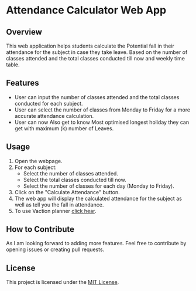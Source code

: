 # Attendance Calculator Web App

## Overview
This web application helps students calculate the Potential fall in their attendance for the subject in case they take leave. Based on the number of classes attended and the total classes conducted till now and weekly time table.

## Features
- User can input the number of classes attended and the total classes conducted for each subject.
- User can select the number of classes from Monday to Friday for a more accurate attendance calculation.
- User can now Also get to know Most optimised longest holiday they can get with maximum (k) number of Leaves.

## Usage
1. Open the webpage.
2. For each subject:
   - Select the number of classes attended.
   - Select the total classes conducted till now.
   - Select the number of classes for each day (Monday to Friday).
3. Click on the "Calculate Attendance" button.
4. The web app will display the calculated attendance for the  subject as well as tell you the fall in attendance.
5. To use Vaction planner [click hear](https://aashutosh148.github.io/UniHelp/resources/HolidayPlanner/).

## How to Contribute
As I am looking forward to adding more features. Feel free to contribute by opening issues or creating pull requests.

## License
This project is licensed under the [MIT License](LICENSE).
